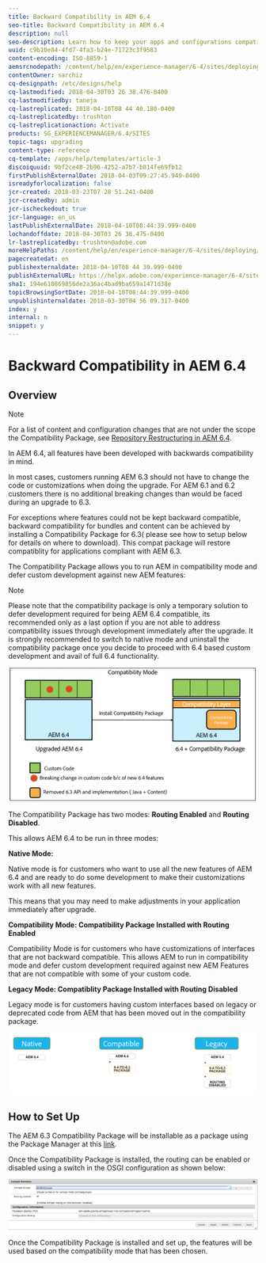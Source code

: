 ```yaml
---
title: Backward Compatibility in AEM 6.4
seo-title: Backward Compatibility in AEM 6.4
description: null
seo-description: Learn how to keep your apps and configurations compatible with AEM 6.4
uuid: c9b10e84-4fd7-4fa3-b24e-71723c3f9583
content-encoding: ISO-8859-1
aemsrcnodepath: /content/help/en/experience-manager/6-4/sites/deploying/using/backward-compatibility
contentOwner: sarchiz
cq-designpath: /etc/designs/help
cq-lastmodified: 2018-04-30T03 26 38.476-0400
cq-lastmodifiedby: taneja
cq-lastreplicated: 2018-04-10T08 44 40.180-0400
cq-lastreplicatedby: trushton
cq-lastreplicationaction: Activate
products: SG_EXPERIENCEMANAGER/6.4/SITES
topic-tags: upgrading
content-type: reference
cq-template: /apps/help/templates/article-3
discoiquuid: 9bf2ce48-2b96-4252-a7b7-b814fe69fb12
firstPublishExternalDate: 2018-04-03T09:27:45.949-0400
isreadyforlocalization: false
jcr-created: 2018-03-23T07 28 51.241-0400
jcr-createdby: admin
jcr-ischeckedout: true
jcr-language: en_us
lastPublishExternalDate: 2018-04-10T08:44:39.999-0400
lochandoffdate: 2018-04-30T03 26 38.475-0400
lr-lastreplicatedby: trushton@adobe.com
moreHelpPaths: /content/help/en/experience-manager/6-4/sites/deploying/morehelp/upgrading;/content/help/en/experience-manager/6-4/sites/deploying/morehelp/upgrading
pagecreatedat: en
publishexternaldate: 2018-04-10T08 44 39.999-0400
publishExternalURL: https://helpx.adobe.com/experience-manager/6-4/sites/deploying/using/backward-compatibility.html
sha1: 194e610869856de2a36ac4bad9ba659a1471d38e
topicBrowsingSortDate: 2018-04-10T08:44:39.999-0400
unpublishinternaldate: 2018-03-30T04 56 09.317-0400
index: y
internal: n
snippet: y
---
```


# Backward Compatibility in AEM 6.4

## Overview

>[!NOTE]
>
>For a list of content and configuration changes that are not under the scope the Compatibility Package, see [Repository Restructuring in AEM 6.4](repository-restructuring-in-aem64.md).

In AEM 6.4, all features have been developed with backwards compatibility in mind.

In most cases, customers running AEM 6.3 should not have to change the code or customizations when doing the upgrade. For AEM 6.1 and 6.2 customers there is no additional breaking changes than would be faced during an upgrade to 6.3.

For exceptions where features could not be kept backward compatible, backward compatibility for bundles and content can be achieved by installing a Compatibility Package for 6.3( please see how to setup below for details on where to download). This compat package will restore compatiblity for applications compliant with AEM 6.3.

The Compatibility Package allows you to run AEM in compatibility mode and defer custom development against new AEM features:

>[!NOTE]
>
>Please note that the compatibility package is only a temporary solution to defer development required for being AEM 6.4 compatible, its recommended only as a last option if you are not able to address compatibility issues through development immediately after the upgrade. It is strongly recommended to switch to native mode and uninstall the compatibility package once you decide to proceed with 6.4 based custom development and avail of full 6.4 functionality.

![](assets/screen_shot_2018-04-05at43339pm.png)

The Compatibility Package has two modes: **Routing Enabled** and **Routing Disabled**.

This allows AEM 6.4 to be run in three modes:

**Native Mode:**

Native mode is for customers who want to use all the new features of AEM 6.4 and are ready to do some development to make their customizations work with all new features.

This means that you may need to make adjustments in your application immediately after upgrade.

**Compatibility Mode: Compatibility Package Installed with Routing Enabled**

Compatibility Mode is for customers who have customizations of interfaces that are not backward compatible. This allows AEM to run in compatibility mode and defer custom development required against new AEM Features that are not compatible with some of your custom code.

**Legacy Mode: Compatiblity Package Installed with Routing Disabled**

Legacy mode is for customers having custom interfaces based on legacy or deprecated code from AEM that has been moved out in the compatibility package.

![](assets/image2018-2-12_23-58-37.png)

## How to Set Up
The AEM 6.3 Compatibility Package will be installable as a package using the Package Manager at this [link](https://www.adobeaemcloud.com/content/marketplace/marketplaceProxy.html?packagePath=/content/companies/public/adobe/packages/cq640/compatpack/aem-compat-cq64-to-cq63).

Once the Compatibility Package is installed, the routing can be enabled or disabled using a switch in the OSGI configuration as shown below:

![](assets/screen_shot_2017-11-27at122421pm.png)

Once the Compatibility Package is installed and set up, the features will be used based on the compatibility mode that has been chosen.

